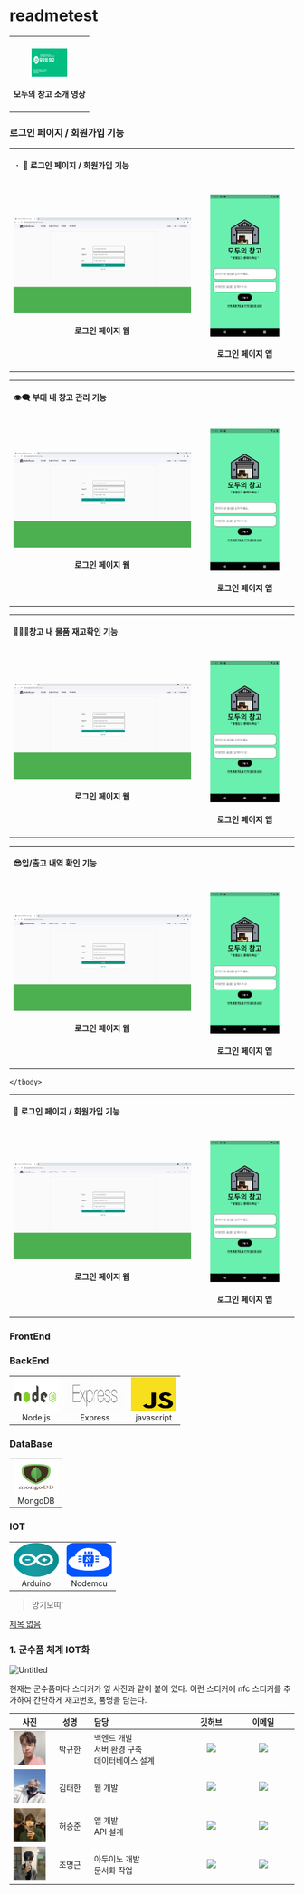 # readmetest

<table>
	<tr>
		<td>
			<h4 align="center">
			<a href="https://www.youtube.com/watch?v=suvEYpgqv18"><img src="/image/후덜덜.jpg" width="50%" height="50"></a>
				<br><br>모두의 창고 소개 영상
			</h4>
		</td>
	</tr>
</table>

### 로그인 페이지 / 회원가입 기능

<table><tbody>
		<tr>
			<td colspan=2>
				<br>
				<b>ㆍ 🔐 로그인 페이지 / 회원가입 기능</b><br>
				<br>
			</td>
		</tr>
		<tr>
			<td width="65%">
				<h4 align="center">
				<a href = "https://raw.githubusercontent.com/realisshomyang/readmetest/main/image/ui/login.png?token=ATMLCX4V42GXTG7E5YNPDITBNWB74"><img src="/image/ui/login.png" width="100%" height="100%">
					</a><br><br>로그인 페이지 웹
				</h4>
			</td>
			<td width="35%">
	   			<h4 align="center">
		   		<a href="https://raw.githubusercontent.com/realisshomyang/readmetest/main/image/ui/app_login.png?token=ATMLCXZPAHJM3H7VMVFUOM3BNWCC2"><img src="/image/ui/app_login.png" width="75%" height="75%"></a><br><br>로그인 페이지 앱</h4></td>
		</tr>
</tbody>
</table>

<table><tbody>
		<tr>
			<td colspan=2>
				<br>
				<b>👁‍🗨 부대 내 창고 관리 기능</b><br>
				<br>
			</td>
		</tr>
		<tr>
			<td width="65%">
				<h4 align="center">
				<a href = "https://raw.githubusercontent.com/realisshomyang/readmetest/main/image/ui/login.png?token=ATMLCX4V42GXTG7E5YNPDITBNWB74"><img src="/image/ui/login.png" width="100%" height="100%">
					</a><br><br>로그인 페이지 웹
				</h4>
			</td>
			<td width="35%">
	   			<h4 align="center">
		   		<a href="https://raw.githubusercontent.com/realisshomyang/readmetest/main/image/ui/app_login.png?token=ATMLCXZPAHJM3H7VMVFUOM3BNWCC2"><img src="/image/ui/app_login.png" width="75%" height="75%"></a><br><br>로그인 페이지 앱</h4></td>
		</tr>
</tbody>
</table>

<table><tbody>
		<tr>
			<td colspan=2>
				<br>
				<b>👨🏻‍💻창고 내 물품 재고확인 기능</b><br>
				<br>
			</td>
		</tr>
		<tr>
			<td width="65%">
				<h4 align="center">
				<a href = "https://raw.githubusercontent.com/realisshomyang/readmetest/main/image/ui/login.png?token=ATMLCX4V42GXTG7E5YNPDITBNWB74"><img src="/image/ui/login.png" width="100%" height="100%">
					</a><br><br>로그인 페이지 웹
				</h4>
			</td>
			<td width="35%">
	   			<h4 align="center">
		   		<a href="https://raw.githubusercontent.com/realisshomyang/readmetest/main/image/ui/app_login.png?token=ATMLCXZPAHJM3H7VMVFUOM3BNWCC2"><img src="/image/ui/app_login.png" width="75%" height="75%"></a><br><br>로그인 페이지 앱</h4></td>
		</tr>
</tbody>
</table>

<table><tbody>
		<tr>
			<td colspan=2>
				<br>
				<b>😎입/출고 내역 확인 기능</b><br>
				<br>
			</td>
		</tr>
		<tr>
			<td width="65%">
				<h4 align="center">
				<a href = "https://raw.githubusercontent.com/realisshomyang/readmetest/main/image/ui/login.png?token=ATMLCX4V42GXTG7E5YNPDITBNWB74"><img src="/image/ui/login.png" width="100%" height="100%">
					</a><br><br>로그인 페이지 웹
				</h4>
			</td>
			<td width="35%">
	   			<h4 align="center">
		   		<a href="https://raw.githubusercontent.com/realisshomyang/readmetest/main/image/ui/app_login.png?token=ATMLCXZPAHJM3H7VMVFUOM3BNWCC2"><img src="/image/ui/app_login.png" width="75%" height="75%"></a><br><br>로그인 페이지 앱</h4></td>
		</tr>
</tbody>
</table>


<table>
	<tbody>
		<tr>
			<td colspan=2>
				<br>
				<b> 🔐 로그인 페이지 / 회원가입 기능</b><br>
				<br>
			</td>
		</tr>
		<tr>
			<td width="65%">
				<h4 align="center">
				<a href = "https://raw.githubusercontent.com/realisshomyang/readmetest/main/image/ui/login.png?token=ATMLCX4V42GXTG7E5YNPDITBNWB74"><img src="/image/ui/login.png" width="100%" height="100%">
					</a><br><br>로그인 페이지 웹
				</h4>
			</td>
			<td width="35%">
	   			<h4 align="center">
		   		<a href="https://raw.githubusercontent.com/realisshomyang/readmetest/main/image/ui/app_login.png?token=ATMLCXZPAHJM3H7VMVFUOM3BNWCC2"><img src="/image/ui/app_login.png" width="75%" height="75%"></a><br><br>로그인 페이지 앱</h4></td>
		</tr>

	</tbody>
</table>


### FrontEnd






### BackEnd
<table><tbody>
 <tr>
  <td width="80">
   <div align="center"><a href="https://nodejs.org" target="_blank"> <img src="/image/tecstack/nodejs.png" width="90" height="60"/> </a><br>Node.js</div>
  </td>
  <td width="100">
   <div align="center"><a href="https://expressjs.com/ko/" target="_blank"> <img src="/image/tecstack/Expressjs.png" width="120" height="60"/></a><br>Express</div>
  </td>
  <td width="80">
   <div align="center"><a href="https://www.javascript.com/" target="_blank"> <img src="/image/tecstack/javascript.png" width="90" height="60"/> </a><br>javascript</div>
  </td>
 </tr>
</tbody></table>

### DataBase
<table><tbody>
 <tr>
  <td width="80">
   <div align="center"><a href="https://www.mongodb.com/" target="_blank"> <img src="/image/tecstack/mongodb.png" width="90" height="60"/> </a><br>MongoDB</div>
  </td>
 </tr>
</tbody></table>


### IOT
<table><tbody>
 <tr>
  <td width="80">
   <div align="center"><a href="https://www.arduino.cc/" target="_blank"> <img src="/image/tecstack/arduino.png" width="90" height="60"/> </a><br>Arduino</div>
  </td>
  <td width="80">
   <div align="center"><a href="https://www.nodemcu.com/index_en.html" target="_blank"> <img src="/image/tecstack/nodemcu.png" width="90" height="60"/> </a><br>Nodemcu</div>
  </td>
 </tr>
</tbody></table>

> 앙기모띠'
> 

[제목 없음](https://www.notion.so/e131e153b3aa460da3c906bb4a23b9f5)

### 1. 군수품 체계 IOT화

![Untitled](https://s3-us-west-2.amazonaws.com/secure.notion-static.com/fe4054b8-8efb-41a4-8ed5-9d1db9e6e859/Untitled.png)

현재는 군수품마다 스티커가 옆 사진과 같이 붙어 있다. 이런 스티커에 nfc 스티커를 추가하여 간단하게 재고번호, 품명을 담는다.
<table width="788">
<thead>
<tr>
<th width="100" align="center">사진</th>
<th width="100" align="center">성명</th>
<th width="150" align="left">담당</th>
<th width="100" align="center">깃허브</th>
<th width="175" align="center">이메일</th>
</tr> 
</thead>
<tbody>
<tr>
<td width="100" align="center"><img src="/image/박규한.jpg" width="60" height="60"></td>
<td width="100" align="center">박규한</td>
<td width="150">백엔드 개발<br>서버 환경 구축<br>데이터베이스 설계</td>
<td width="100" align="center">
	<a href="https://github.com/rbgksqkr">
		<img src="http://img.shields.io/badge/rbgksqkr-655ced?style=social&logo=github"/>
	</a>
</td>
<td width="175" align="center">
	<a href="mailto:rbgks1937@gmail.com"><img src="https://img.shields.io/static/v1?label=&message=rbgks1937@gmail.com&color=orange&style=flat-square&logo=gmail"></a>
	</td>
</tr>
<tr>
<td width="100" align="center"><img src="/image/김태한.jpg" width="60" height="60"></td>
<td width="100" align="center">김태한</td>
<td width="300">웹 개발<br></td>
</td>
<td width="100" align="center">
	<a href="https://github.com/TaehanKim00">
		<img src="http://img.shields.io/badge/TaehanKim00-655ced?style=social&logo=github"/>
	</a>
</td>
<td width="175" align="center">
	<a href="mailto:tk5582lm@gmail.com"><img src="https://img.shields.io/static/v1?label=&message=tk5582lm@gmail.com&color=green&style=flat-square&logo=gmail"></a>
	</td>
</tr>
<tr>
<td width="100" align="center"><img src="/image/허승준.jpg" width="60" height="60"></td>
<td width="100" align="center">허승준</td>
<td width="300">앱 개발<br>API 설계<br></td>
</td>
<td width="100" align="center">
	<a href="https://github.com/superjunn">
		<img src="http://img.shields.io/badge/superjunn-655ced?style=social&logo=github"/>
	</a>
</td>
<td width="175" align="center">
	<a href="mailto:superjunn00@gmail.com.com"><img src="https://img.shields.io/static/v1?label=&message=superjunn00@gmail.com&color=green&style=flat-square&logo=gmail"></a>
	</td>
</tr>
<tr>
<td width="100" align="center"><img src="/image/조명근.PNG" width="60" height="60"></td>
<td width="100" align="center">조명근</td>
<td width="300">아두이노 개발<br>문서화 작업<br></td>
</td>
<td width="100" align="center">
	<a href="https://github.com/realisshomyang">
		<img src="http://img.shields.io/badge/realisshomyang-655ced?style=social&logo=github"/>
	</a>
</td>
<td width="175" align="center">
	<a href="mailto:mgmg612@gmail.com"><img src="https://img.shields.io/static/v1?label=&message=mgmg612@gmail.com&color=green&style=flat-square&logo=gmail"></a>
	</td>
</tr>
</tr>
</tbody>
</table>



